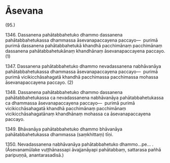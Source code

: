 # Āsevana

(95.)

1346\. Dassanena pahātabbahetuko dhammo dassanena pahātabbahetukassa dhammassa āsevanapaccayena paccayo—  purimā purimā dassanena pahātabbahetukā khandhā pacchimānaṃ pacchimānaṃ dassanena pahātabbahetukānaṃ khandhānaṃ āsevanapaccayena paccayo. (1)

1347\. Dassanena pahātabbahetuko dhammo nevadassanena nabhāvanāya pahātabbahetukassa dhammassa āsevanapaccayena paccayo—  purimā purimā vicikicchāsahagatā khandhā pacchimassa pacchimassa mohassa āsevanapaccayena paccayo. (2)

1348\. Dassanena pahātabbahetuko dhammo dassanena pahātabbahetukassa ca nevadassanena nabhāvanāya pahātabbahetukassa ca dhammassa āsevanapaccayena paccayo—  purimā purimā vicikicchāsahagatā khandhā pacchimānaṃ pacchimānaṃ vicikicchāsahagatānaṃ khandhānaṃ mohassa ca āsevanapaccayena paccayo.

1349\. Bhāvanāya pahātabbahetuko dhammo bhāvanāya pahātabbahetukassa dhammassa (saṃkhittaṃ) tīṇi.

1350\. Nevadassanena nabhāvanāya pahātabbahetuko dhammo…pe… . (Āsevanamūlake vuṭṭhānassapi āvajjanāyapi pahātabbaṃ, sattarasa pañhā paripuṇṇā, anantarasadisā.)
